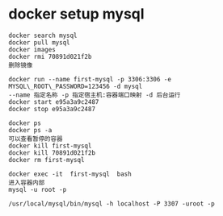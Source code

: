 # docker setup mysql
    docker search mysql
    docker pull mysql
    docker images
    docker rmi 70891d021f2b
    删除镜像
    
    docker run --name first-mysql -p 3306:3306 -e MYSQL\_ROOT\_PASSWORD=123456 -d mysql
    --name 指定名称 -p 指定宿主机:容器端口映射 -d 后台运行
    docker start e95a3a9c2487 
    docker stop e95a3a9c2487
    
    docker ps 
    docker ps -a 
    可以查看暂停的容器
    docker kill first-mysql
    docker kill 70891d021f2b
    docker rm first-mysql
    
    docker exec -it  first-mysql  bash 
    进入容器内部
    mysql -u root -p
    
    /usr/local/mysql/bin/mysql -h localhost -P 3307 -uroot -p
